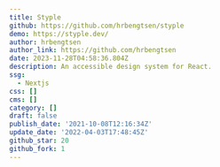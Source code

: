 ```yaml
---
title: Styple
github: https://github.com/hrbengtsen/styple
demo: https://styple.dev/
author: hrbengtsen
author_link: https://github.com/hrbengtsen
date: 2023-11-28T04:58:36.804Z
description: An accessible design system for React.
ssg:
  - Nextjs
css: []
cms: []
category: []
draft: false
publish_date: '2021-10-08T12:16:34Z'
update_date: '2022-04-03T17:48:45Z'
github_star: 20
github_fork: 1
---
```

